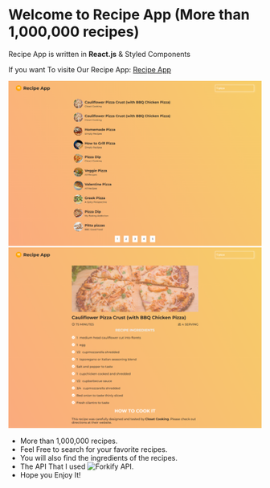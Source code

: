 # Welcome to Recipe App (More than 1,000,000 recipes)

Recipe App is written in **React.js** & Styled Components

If you want To visite Our Recipe App: <a href="https://yassine-recipe-app.netlify.app/" target="_blank">Recipe App</a>

![Recipe App Home Preview](./src/assets/RecipeAppHome.png)
![Recipe App Details Preview](./src/assets/RecipeAppDetails.png)

- More than 1,000,000 recipes.
- Feel Free to search for your favorite recipes.
- You will also find the ingredients of the recipes.
- The API That I used ![Forkify API](https://forkify-api.herokuapp.com/v2).
- Hope you Enjoy It!
